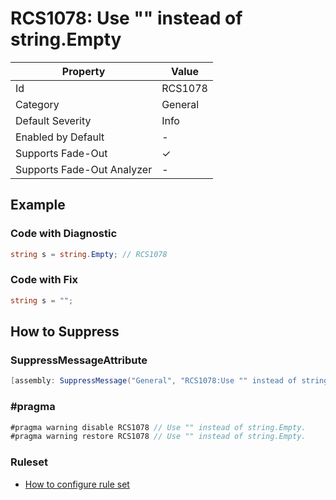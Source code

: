 # RCS1078: Use "" instead of string\.Empty

| Property                    | Value    |
| --------------------------- | -------- |
| Id                          | RCS1078  |
| Category                    | General  |
| Default Severity            | Info     |
| Enabled by Default          | \-       |
| Supports Fade\-Out          | &#x2713; |
| Supports Fade\-Out Analyzer | \-       |

## Example

### Code with Diagnostic

```csharp
string s = string.Empty; // RCS1078
```

### Code with Fix

```csharp
string s = "";
```

## How to Suppress

### SuppressMessageAttribute

```csharp
[assembly: SuppressMessage("General", "RCS1078:Use "" instead of string.Empty.", Justification = "<Pending>")]
```

### \#pragma

```csharp
#pragma warning disable RCS1078 // Use "" instead of string.Empty.
#pragma warning restore RCS1078 // Use "" instead of string.Empty.
```

### Ruleset

* [How to configure rule set](../HowToConfigureAnalyzers.md)
